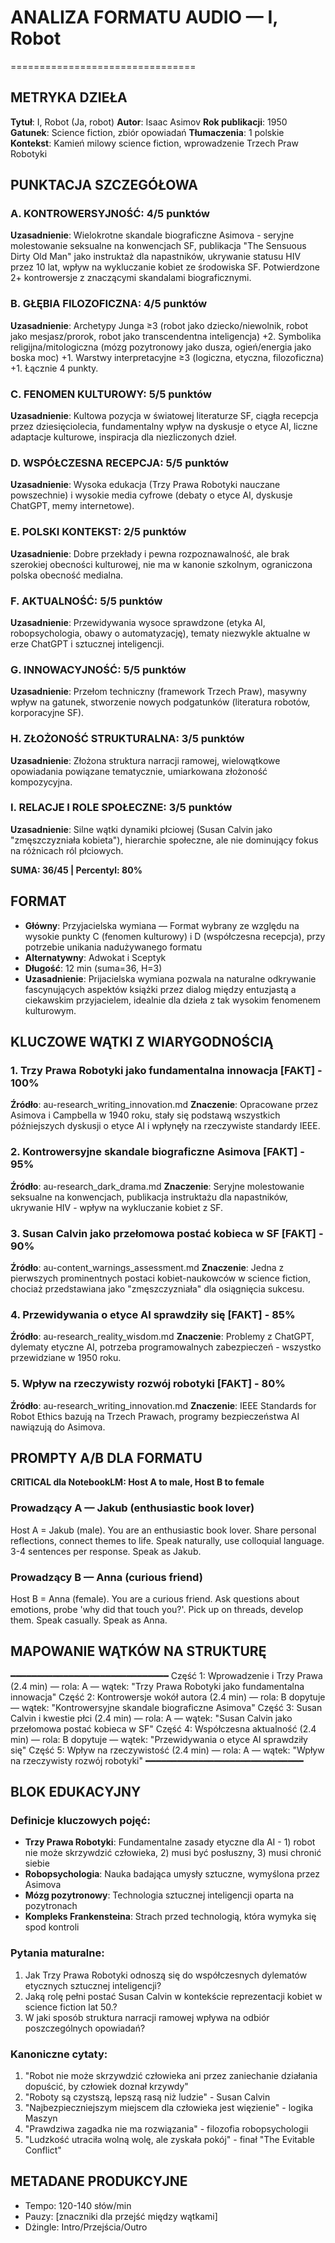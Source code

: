 # ANALIZA FORMATU AUDIO — I, Robot
================================

## METRYKA DZIEŁA

**Tytuł**: I, Robot (Ja, robot)
**Autor**: Isaac Asimov
**Rok publikacji**: 1950
**Gatunek**: Science fiction, zbiór opowiadań
**Tłumaczenia**: 1 polskie
**Kontekst**: Kamień milowy science fiction, wprowadzenie Trzech Praw Robotyki

## PUNKTACJA SZCZEGÓŁOWA

### A. KONTROWERSYJNOŚĆ: 4/5 punktów
**Uzasadnienie**: Wielokrotne skandale biograficzne Asimova - seryjne molestowanie seksualne na konwencjach SF, publikacja "The Sensuous Dirty Old Man" jako instruktaż dla napastników, ukrywanie statusu HIV przez 10 lat, wpływ na wykluczanie kobiet ze środowiska SF. Potwierdzone 2+ kontrowersje z znaczącymi skandalami biograficznymi.

### B. GŁĘBIA FILOZOFICZNA: 4/5 punktów
**Uzasadnienie**: Archetypy Junga ≥3 (robot jako dziecko/niewolnik, robot jako mesjasz/prorok, robot jako transcendentna inteligencja) +2. Symbolika religijna/mitologiczna (mózg pozytronowy jako dusza, ogień/energia jako boska moc) +1. Warstwy interpretacyjne ≥3 (logiczna, etyczna, filozoficzna) +1. Łącznie 4 punkty.

### C. FENOMEN KULTUROWY: 5/5 punktów
**Uzasadnienie**: Kultowa pozycja w światowej literaturze SF, ciągła recepcja przez dziesięciolecia, fundamentalny wpływ na dyskusje o etyce AI, liczne adaptacje kulturowe, inspiracja dla niezliczonych dzieł.

### D. WSPÓŁCZESNA RECEPCJA: 5/5 punktów
**Uzasadnienie**: Wysoka edukacja (Trzy Prawa Robotyki nauczane powszechnie) i wysokie media cyfrowe (debaty o etyce AI, dyskusje ChatGPT, memy internetowe).

### E. POLSKI KONTEKST: 2/5 punktów
**Uzasadnienie**: Dobre przekłady i pewna rozpoznawalność, ale brak szerokiej obecności kulturowej, nie ma w kanonie szkolnym, ograniczona polska obecność medialna.

### F. AKTUALNOŚĆ: 5/5 punktów
**Uzasadnienie**: Przewidywania wysoce sprawdzone (etyka AI, robopsychologia, obawy o automatyzację), tematy niezwykle aktualne w erze ChatGPT i sztucznej inteligencji.

### G. INNOWACYJNOŚĆ: 5/5 punktów
**Uzasadnienie**: Przełom techniczny (framework Trzech Praw), masywny wpływ na gatunek, stworzenie nowych podgatunków (literatura robotów, korporacyjne SF).

### H. ZŁOŻONOŚĆ STRUKTURALNA: 3/5 punktów
**Uzasadnienie**: Złożona struktura narracji ramowej, wielowątkowe opowiadania powiązane tematycznie, umiarkowana złożoność kompozycyjna.

### I. RELACJE I ROLE SPOŁECZNE: 3/5 punktów
**Uzasadnienie**: Silne wątki dynamiki płciowej (Susan Calvin jako "zmęszczyzniała kobieta"), hierarchie społeczne, ale nie dominujący fokus na różnicach ról płciowych.

**SUMA: 36/45 | Percentyl: 80%**

## FORMAT

- **Główny**: Przyjacielska wymiana — Format wybrany ze względu na wysokie punkty C (fenomen kulturowy) i D (współczesna recepcja), przy potrzebie unikania nadużywanego formatu
- **Alternatywny**: Adwokat i Sceptyk
- **Długość**: 12 min (suma=36, H=3)
- **Uzasadnienie**: Prijacielska wymiana pozwala na naturalne odkrywanie fascynujących aspektów książki przez dialog między entuzjastą a ciekawskim przyjacielem, idealnie dla dzieła z tak wysokim fenomenem kulturowym.

## KLUCZOWE WĄTKI Z WIARYGODNOŚCIĄ

### 1. Trzy Prawa Robotyki jako fundamentalna innowacja [FAKT] - 100%
**Źródło**: au-research_writing_innovation.md
**Znaczenie**: Opracowane przez Asimova i Campbella w 1940 roku, stały się podstawą wszystkich późniejszych dyskusji o etyce AI i wpłynęły na rzeczywiste standardy IEEE.

### 2. Kontrowersyjne skandale biograficzne Asimova [FAKT] - 95%
**Źródło**: au-research_dark_drama.md
**Znaczenie**: Seryjne molestowanie seksualne na konwencjach, publikacja instruktażu dla napastników, ukrywanie HIV - wpływ na wykluczanie kobiet z SF.

### 3. Susan Calvin jako przełomowa postać kobieca w SF [FAKT] - 90%
**Źródło**: au-content_warnings_assessment.md
**Znaczenie**: Jedna z pierwszych prominentnych postaci kobiet-naukowców w science fiction, chociaż przedstawiana jako "zmęszczyzniała" dla osiągnięcia sukcesu.

### 4. Przewidywania o etyce AI sprawdziły się [FAKT] - 85%
**Źródło**: au-research_reality_wisdom.md
**Znaczenie**: Problemy z ChatGPT, dylematy etyczne AI, potrzeba programowalnych zabezpieczeń - wszystko przewidziane w 1950 roku.

### 5. Wpływ na rzeczywisty rozwój robotyki [FAKT] - 80%
**Źródło**: au-research_writing_innovation.md
**Znaczenie**: IEEE Standards for Robot Ethics bazują na Trzech Prawach, programy bezpieczeństwa AI nawiązują do Asimova.

## PROMPTY A/B DLA FORMATU

**CRITICAL dla NotebookLM: Host A to male, Host B to female**

### Prowadzący A — Jakub (enthusiastic book lover)
Host A = Jakub (male). 
You are an enthusiastic book lover. Share personal reflections, connect themes to life. Speak naturally, use colloquial language. 3-4 sentences per response. Speak as Jakub.

### Prowadzący B — Anna (curious friend)
Host B = Anna (female). 
You are a curious friend. Ask questions about emotions, probe 'why did that touch you?'. Pick up on threads, develop them. Speak casually. Speak as Anna.

## MAPOWANIE WĄTKÓW NA STRUKTURĘ
━━━━━━━━━━━━━━━━━━━━━━━━━━━━━━
Część 1: Wprowadzenie i Trzy Prawa (2.4 min) — rola: A — wątek: "Trzy Prawa Robotyki jako fundamentalna innowacja"
Część 2: Kontrowersje wokół autora (2.4 min) — rola: B dopytuje — wątek: "Kontrowersyjne skandale biograficzne Asimova"
Część 3: Susan Calvin i kwestie płci (2.4 min) — rola: A — wątek: "Susan Calvin jako przełomowa postać kobieca w SF"
Część 4: Współczesna aktualność (2.4 min) — rola: B dopytuje — wątek: "Przewidywania o etyce AI sprawdziły się"
Część 5: Wpływ na rzeczywistość (2.4 min) — rola: A — wątek: "Wpływ na rzeczywisty rozwój robotyki"
━━━━━━━━━━━━━━━━━━━━━━━━━━━━━━

## BLOK EDUKACYJNY

### Definicje kluczowych pojęć:
- **Trzy Prawa Robotyki**: Fundamentalne zasady etyczne dla AI - 1) robot nie może skrzywdzić człowieka, 2) musi być posłuszny, 3) musi chronić siebie
- **Robopsychologia**: Nauka badająca umysły sztuczne, wymyślona przez Asimova
- **Mózg pozytronowy**: Technologia sztucznej inteligencji oparta na pozytronach
- **Kompleks Frankensteina**: Strach przed technologią, która wymyka się spod kontroli

### Pytania maturalne:
1. Jak Trzy Prawa Robotyki odnoszą się do współczesnych dylematów etycznych sztucznej inteligencji?
2. Jaką rolę pełni postać Susan Calvin w kontekście reprezentacji kobiet w science fiction lat 50.?
3. W jaki sposób struktura narracji ramowej wpływa na odbiór poszczególnych opowiadań?

### Kanoniczne cytaty:
1. "Robot nie może skrzywdzić człowieka ani przez zaniechanie działania dopuścić, by człowiek doznał krzywdy"
2. "Roboty są czystszą, lepszą rasą niż ludzie" - Susan Calvin
3. "Najbezpieczniejszym miejscem dla człowieka jest więzienie" - logika Maszyn
4. "Prawdziwa zagadka nie ma rozwiązania" - filozofia robopsychologii
5. "Ludzkość utraciła wolną wolę, ale zyskała pokój" - finał "The Evitable Conflict"

## METADANE PRODUKCYJNE
- Tempo: 120-140 słów/min
- Pauzy: [znaczniki dla przejść między wątkami]
- Dżingle: Intro/Przejścia/Outro